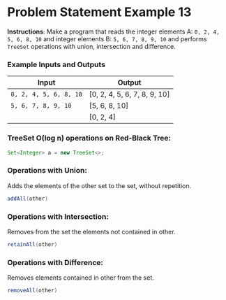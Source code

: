 # Problem Statement Example 13

**Instructions**: Make a program that reads the integer elements A: `0, 2, 4, 5, 6, 8, 10` and integer elements B:
`5, 6, 7, 8, 9, 10` and performs `TreeSet` operations with union, intersection and difference.

### Example Inputs and Outputs

| **Input**              | **Output**                   |
|------------------------|------------------------------|
| `0, 2, 4, 5, 6, 8, 10` | [0, 2, 4, 5, 6, 7, 8, 9, 10] |
| `5, 6, 7, 8, 9, 10`    | [5, 6, 8, 10]                |
|                        | [0, 2, 4]                    |   

### TreeSet O(log n) operations on Red-Black Tree:

```java
Set<Integer> a = new TreeSet<>;
```

### Operations with Union:

Adds the elements of the other set to the set, without repetition.

```java
addAll(other)
```

### Operations with Intersection:

Removes from the set the elements not contained in other.

```java
retainAll(other)
```

### Operations with Difference:

Removes elements contained in other from the set.

```java
removeAll(other)
```
